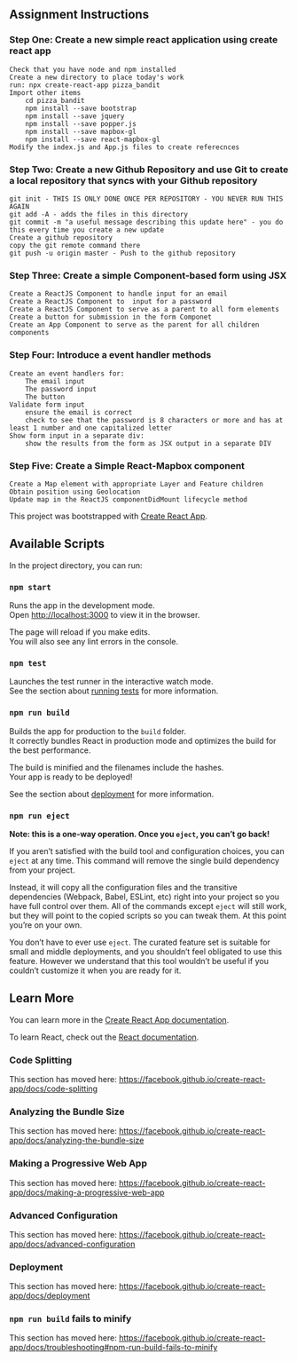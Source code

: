 ## Assignment Instructions

### Step One: Create a new simple react application using create react app

    Check that you have node and npm installed
    Create a new directory to place today's work
    run: npx create-react-app pizza_bandit
    Import other items
        cd pizza_bandit
        npm install --save bootstrap
        npm install --save jquery
        npm install --save popper.js
        npm install --save mapbox-gl
        npm install --save react-mapbox-gl
    Modify the index.js and App.js files to create referecnces

### Step Two: Create a new Github Repository and use Git to create a local repository that syncs with your Github repository

    git init - THIS IS ONLY DONE ONCE PER REPOSITORY - YOU NEVER RUN THIS AGAIN
    git add -A - adds the files in this directory 
    git commit -m "a useful message describing this update here" - you do this every time you create a new update
    Create a github repository
    copy the git remote command there
    git push -u origin master - Push to the github repository

### Step Three: Create a simple Component-based form using JSX

    Create a ReactJS Component to handle input for an email
    Create a ReactJS Component to  input for a password
    Create a ReactJS Component to serve as a parent to all form elements
    Create a button for submission in the form Componet
    Create an App Component to serve as the parent for all children components

### Step Four: Introduce a event handler methods

    Create an event handlers for:
        The email input
        The password input
        The button
    Validate form input
        ensure the email is correct
        check to see that the password is 8 characters or more and has at least 1 number and one capitalized letter
    Show form input in a separate div:
        show the results from the form as JSX output in a separate DIV

### Step Five: Create a Simple React-Mapbox component

    Create a Map element with appropriate Layer and Feature children
    Obtain position using Geolocation
    Update map in the ReactJS componentDidMount lifecycle method

This project was bootstrapped with [Create React App](https://github.com/facebook/create-react-app).

## Available Scripts

In the project directory, you can run:

### `npm start`

Runs the app in the development mode.<br>
Open [http://localhost:3000](http://localhost:3000) to view it in the browser.

The page will reload if you make edits.<br>
You will also see any lint errors in the console.

### `npm test`

Launches the test runner in the interactive watch mode.<br>
See the section about [running tests](https://facebook.github.io/create-react-app/docs/running-tests) for more information.

### `npm run build`

Builds the app for production to the `build` folder.<br>
It correctly bundles React in production mode and optimizes the build for the best performance.

The build is minified and the filenames include the hashes.<br>
Your app is ready to be deployed!

See the section about [deployment](https://facebook.github.io/create-react-app/docs/deployment) for more information.

### `npm run eject`

**Note: this is a one-way operation. Once you `eject`, you can’t go back!**

If you aren’t satisfied with the build tool and configuration choices, you can `eject` at any time. This command will remove the single build dependency from your project.

Instead, it will copy all the configuration files and the transitive dependencies (Webpack, Babel, ESLint, etc) right into your project so you have full control over them. All of the commands except `eject` will still work, but they will point to the copied scripts so you can tweak them. At this point you’re on your own.

You don’t have to ever use `eject`. The curated feature set is suitable for small and middle deployments, and you shouldn’t feel obligated to use this feature. However we understand that this tool wouldn’t be useful if you couldn’t customize it when you are ready for it.

## Learn More

You can learn more in the [Create React App documentation](https://facebook.github.io/create-react-app/docs/getting-started).

To learn React, check out the [React documentation](https://reactjs.org/).

### Code Splitting

This section has moved here: https://facebook.github.io/create-react-app/docs/code-splitting

### Analyzing the Bundle Size

This section has moved here: https://facebook.github.io/create-react-app/docs/analyzing-the-bundle-size

### Making a Progressive Web App

This section has moved here: https://facebook.github.io/create-react-app/docs/making-a-progressive-web-app

### Advanced Configuration

This section has moved here: https://facebook.github.io/create-react-app/docs/advanced-configuration

### Deployment

This section has moved here: https://facebook.github.io/create-react-app/docs/deployment

### `npm run build` fails to minify

This section has moved here: https://facebook.github.io/create-react-app/docs/troubleshooting#npm-run-build-fails-to-minify
